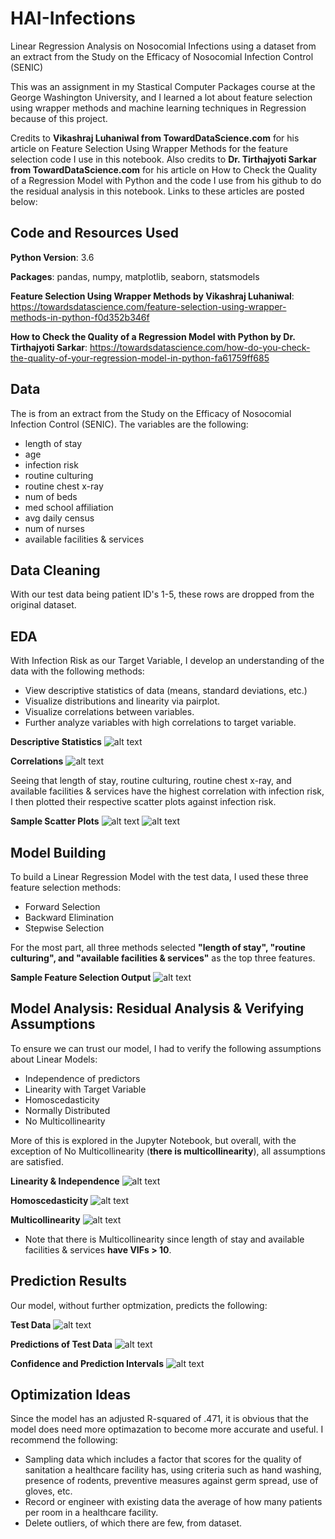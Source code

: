 # HAI-Infections
Linear Regression Analysis on Nosocomial Infections using a dataset from an extract from the Study on the Efficacy of Nosocomial Infection Control (SENIC)

This was an assignment in my Stastical Computer Packages course at the George Washington University, and I learned a lot about feature selection using wrapper methods and machine learning techniques in Regression because of this project.

Credits to **Vikashraj Luhaniwal from TowardDataScience.com** for his article on Feature Selection Using Wrapper Methods for the feature selection code I use in this  notebook. Also credits to **Dr. Tirthajyoti Sarkar from TowardDataScience.com** for  his article on How to Check the Quality of a Regression Model with Python and the code I use from his github to do the residual analysis in this notebook. Links to these articles are posted below:

## Code and Resources Used

**Python Version**: 3.6

**Packages**: pandas, numpy, matplotlib, seaborn, statsmodels

**Feature Selection Using Wrapper Methods by Vikashraj Luhaniwal**: https://towardsdatascience.com/feature-selection-using-wrapper-methods-in-python-f0d352b346f

**How to Check the Quality of a Regression Model with Python by Dr. Tirthajyoti Sarkar**: https://towardsdatascience.com/how-do-you-check-the-quality-of-your-regression-model-in-python-fa61759ff685

## Data

The is from an extract from the Study on the Efficacy of Nosocomial Infection Control (SENIC). The variables are the following:
- length of stay
- age
- infection risk
- routine culturing 
- routine chest x-ray
- num of beds
- med school affiliation 
- avg daily census 
- num of nurses
- available facilities & services

## Data Cleaning
With our test data being patient ID's 1-5, these rows are dropped from the original dataset.

## EDA
With Infection Risk as our Target Variable, I develop an understanding of the data with the following methods:
- View descriptive statistics of data (means, standard deviations, etc.)
- Visualize distributions and linearity via pairplot.
- Visualize correlations between variables.
- Further analyze variables with high correlations to target variable.

**Descriptive Statistics**
![alt text](https://github.com/MarcelinoV/Twitter-Covid-NLP-KMeans/blob/master/Images/Desc_Stats.JPG "Descriptive Stats of Features")

**Correlations**
![alt text](https://github.com/MarcelinoV/Twitter-Covid-NLP-KMeans/blob/master/Images/Heatmap.JPG "Heatmap of Pearson Correlations between Variables")

Seeing that length of stay, routine culturing, routine chest x-ray, and available facilities & services have the highest correlation with infection risk, I then plotted their respective scatter plots against infection risk.

**Sample Scatter Plots**
![alt text](https://github.com/MarcelinoV/Twitter-Covid-NLP-KMeans/blob/master/Images/l_s_scatter.JPG "length of stay vs. infection risk")
![alt text](https://github.com/MarcelinoV/Twitter-Covid-NLP-KMeans/blob/master/Images/af&s_scatter.JPG "available facilities & services vs. infection risk")

## Model Building
To build a Linear Regression Model with the test data, I used these three feature selection methods:
- Forward Selection
- Backward Elimination
- Stepwise Selection

For the most part, all three methods selected **"length of stay", "routine culturing", and "available facilities & services"** as the top three features.

**Sample Feature Selection Output**
![alt text](https://github.com/MarcelinoV/Twitter-Covid-NLP-KMeans/blob/master/Images/Stepwise.JPG "Output with selected features (First Line) and OLS Regression Results")

## Model Analysis: Residual Analysis & Verifying Assumptions
To ensure we can trust our model, I had to verify the following assumptions about Linear Models:
- Independence of predictors
- Linearity with Target Variable
- Homoscedasticity
- Normally Distributed
- No Multicollinearity 

More of this is explored in the Jupyter Notebook, but overall, with the exception of No Multicollinearity (**there is multicollinearity**), all assumptions are satisfied.

**Linearity & Independence**
![alt text](https://github.com/MarcelinoV/Twitter-Covid-NLP-KMeans/blob/master/Images/r_c_res.JPG "Routine Culturing Residual Plot")

**Homoscedasticity**
![alt text](https://github.com/MarcelinoV/Twitter-Covid-NLP-KMeans/blob/master/Images/homo.JPG "Fitted vs Residuals Plot: Homoscedasticity")

**Multicollinearity**
![alt text](https://github.com/MarcelinoV/Twitter-Covid-NLP-KMeans/blob/master/Images/vif.JPG "Variance Inflation Factors")
- Note that there is Multicollinearity since length of stay and available facilities & services **have VIFs > 10**.

## Prediction Results

Our model, without further optmization, predicts the following:

**Test Data**
![alt text](https://github.com/MarcelinoV/Twitter-Covid-NLP-KMeans/blob/master/Images/test.JPG "Variance Inflation Factors")

**Predictions of Test Data**
![alt text](https://github.com/MarcelinoV/Twitter-Covid-NLP-KMeans/blob/master/Images/predictions.JPG "Variance Inflation Factors")

**Confidence and Prediction Intervals**
![alt text](https://github.com/MarcelinoV/Twitter-Covid-NLP-KMeans/blob/master/Images/conf_pred_inf.JPG "Variance Inflation Factors")

## Optimization Ideas
Since the model has an adjusted R-squared of .471, it is obvious that the model does need more optimazation to become more accurate and useful. I recommend the following:
- Sampling data which includes a factor that scores for the quality of sanitation a healthcare facility has, using criteria such as hand washing, presence of rodents, preventive measures against germ spread, use of gloves, etc. 
- Record or engineer with existing data the average of how many patients per room in a healthcare facility.
- Delete outliers, of which there are few, from dataset.
